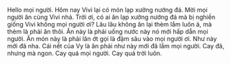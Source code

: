 Hello mọi người. Hôm nay Vivi lại có món lạp xưởng nướng đá. Mời mọi người ăn cùng Vivi nhá. Trời ơi, có ai ăn lạp xưởng nướng đá mà bị nghiền giống Vivi không mọi người ơi? Lâu lâu không ăn lại thèm lắm luôn á, mà thèm là phải ăn thôi. Ăn này là phải uống nước này nó mới hấp dẫn mọi người. Ăn món này là phải lăn ớt gọi là đậm sâu vào mọi người ơi. Như này mới đã nha. Cái nết của Vy là ăn phải như này mới đã lắm mọi người. Cay đã, nhưng mà ngon. Cay quá mọi người. Cay quá trời luôn.